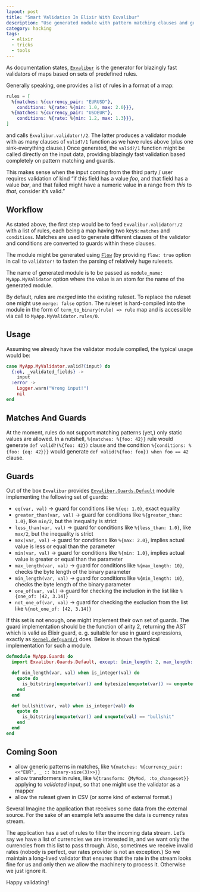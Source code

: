 ```yaml
---
layout: post
title: "Smart Validation In Elixir With Exvalibur"
description: "Use generated module with pattern matching clauses and guards to validate any input given as a map"
category: hacking
tags:
  - elixir
  - tricks
  - tools
---
```


As documentation states, [`Exvalibur`](https://hexdocs.pm/exvalibur/0.3.1/Exvalibur.html) is the generator for blazingly fast validators of maps based on sets of predefined rules.

Generally speaking, one provides a list of rules in a format of a map:

```elixir
rules = [
  %{matches: %{currency_pair: "EURUSD"},
    conditions: %{rate: %{min: 1.0, max: 2.0}}},
  %{matches: %{currency_pair: "USDEUR"},
    conditions: %{rate: %{min: 1.2, max: 1.3}}},
]
```

and calls `Exvalibur.validator!/2`. The latter produces a validator module with as many clauses of `valid?/1` function as we have rules above (plus one sink-everything clause.) Once generated, the `valid?/1` function might be called directly on the input data, providing blazingly fast validation based completely on pattern matching and guards.

This makes sense when the input coming from the third party / user requires validation of kind “if this field has a value _foo_, and that field has a value _bar_, and that failed might have a numeric value in a range from _this_ to _that_, consider it’s valid.”

## Workflow

As stated above, the first step would be to feed `Exvalibur.validator!/2` with a list of rules, each being a map having two keys: `matches` and `conditions`. Matches are used to generate different clauses of the validator and conditions are converted to guards within these clauses.

The module might be generated using [`Flow`](https://hexdocs.pm/flow) (by providing `flow: true` option in call to `validator!` to fasten the parsing of relatively huge rulesets.

The name of generated module is to be passed as `module_name: MyApp.MyValidator` option where the value is an atom for the name of the generated module.

By default, rules are _merged_ into the existing ruleset. To replace the ruleset one might use `merge: false` option. The ruleset is hard-compiled into the module in the form of `term_to_binary(rule) => rule` map and is accessible via call to `MyApp.MyValidator.rules/0`.

## Usage

Assuming we already have the validator module compiled, the typical usage would be:

```elixir
case MyApp.MyValidator.valid?(input) do
  {:ok, _validated_fields} ->
    input
  :error ->
    Logger.warn("Wrong input!")
    nil
end
```

## Matches And Guards

At the moment, rules do not support matching patterns (yet,) only static values are allowed. In a nutshell, `%{matches: %{foo: 42}}` rule would generate `def valid?(%{foo: 42})` clause and the condition `%{conditions: %{foo: {eq: 42}}}` would generate `def valid(%{foo: foo}) when foo == 42` clause.

## Guards

Out of the box `Exvalibur` provides [`Exvalibur.Guards.Default`](https://hexdocs.pm/exvalibur/0.3.1/Exvalibur.Guards.Default.html#content) module implementing the following set of guards:

- `eq(var, val)` → guard for conditions like `%{eq: 1.0}`, exact equality
- `greater_than(var, val)` → guard for conditions like `%{greater_than: 1.0}`, like `min/2`, but the inequality is strict
- `less_than(var, val)` → guard for conditions like `%{less_than: 1.0}`, like `max/2`, but the inequality is strict
- `max(var, val)` → guard for conditions like `%{max: 2.0}`, implies actual value is less or equal than the parameter
- `min(var, val)` → guard for conditions like `%{min: 1.0}`, implies actual value is greater or equal than the parameter
- `max_length(var, val)` → guard for conditions like `%{max_length: 10}`, checks the byte length of the binary parameter
- `min_length(var, val)` → guard for conditions like `%{min_length: 10}`, checks the byte length of the binary parameter
- `one_of(var, val)` → guard for checking the includion in the list like `%{one_of: [42, 3.14]}`
- `not_one_of(var, val)` → guard for checking the excludion from the list like `%{not_one_of: [42, 3.14]}`

If this set is not enough, one might implement their own set of guards. The guard implementation should be the function of arity 2, returning the AST which is valid as Elixir guard, e. g. suitable for use in guard expressions, exactly as [`Kernel.defguard/1`](https://hexdocs.pm/elixir/master/Kernel.html#defguard/1) does. Below is shown the typical implementation for such a module.

```elixir
defmodule MyApp.Guards do
  import Exvalibur.Guards.Default, except: [min_length: 2, max_length: 2]

  def min_length(var, val) when is_integer(val) do
    quote do
      is_bitstring(unquote(var)) and bytesize(unquote(var)) >= unquote(val)
    end
  end

  def bullshit(var, val) when is_integer(val) do
    quote do
      is_bitstring(unquote(var)) and unquote(val) == "bullshit"
    end
  end
end
```

## Coming Soon

- allow generic patterns in matches, like `%{matches: %{currency_pair: <<"EUR", _ :: binary-size(3)>>}}`
- allow transformers in rules, like `%{transform: {MyMod, :to_changeset}}` applying to _validated_ input, so that one might use the validator as a mapper
- allow the ruleset given in CSV (or some kind of external format.)

Several Imagine the application that receives some data from the external source. For the sake of an example let’s assume the data is currency rates stream.

The application has a set of rules to filter the incoming data stream. Let’s say we have a list of currencies we are interested in, and we want only the currencies from this list to pass through. Also, sometimes we receive invalid rates (nobody is perfect, our rates provider is not an exception.) So we maintain a long-lived validator that ensures that the rate in the stream looks fine for us and only then we allow the machinery to process it. Otherwise we just ignore it.

Happy validating!
